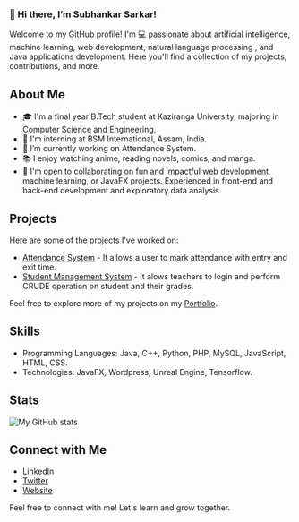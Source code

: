 ### 👋 Hi there, I’m Subhankar Sarkar!

Welcome to my GitHub profile! I'm 💻 passionate about artificial intelligence, machine learning, web development, natural language processing , and Java applications development. Here you'll find a collection of my projects, contributions, and more.

## About Me

- 🎓 I'm a final year B.Tech student at Kaziranga University, majoring in Computer Science and Engineering.
- 🏢 I'm interning at BSM International, Assam, India.
- 🔭 I’m currently working on Attendance System.
- 📚 I enjoy watching anime, reading novels, comics, and manga.
- 🌱 I'm open to collaborating on fun and impactful web development, machine learning, or JavaFX projects. Experienced in front-end and back-end development and exploratory data analysis.

## Projects

Here are some of the projects I've worked on:

- [Attendance System](https://github.com/XAPHNE/AttendanceSystem) - It allows a user to mark attendance with entry and exit time.
- [Student Management System](https://github.com/XAPHNE/StudentManagementSystem) - It alows teachers to login and perform CRUDE operation on student and their grades.

Feel free to explore more of my projects on my [Portfolio](https://xaphne.github.io/portfolio).

## Skills

- Programming Languages: Java, C++, Python, PHP, MySQL, JavaScript, HTML, CSS.
- Technologies: JavaFX, Wordpress, Unreal Engine, Tensorflow.

## Stats

![My GitHub stats](https://github-readme-stats.vercel.app/api?username=XAPHNE&show_icons=true&count_private=true&theme=dark)

## Connect with Me

- [LinkedIn](https://www.linkedin.com/in/xaphene-24x7)
- [Twitter](https://twitter.com/xaphene)
- [Website](https://xaphne.github.io/)

Feel free to connect with me! Let's learn and grow together.


